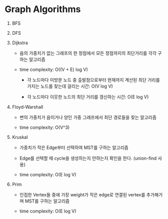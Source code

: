 # Graph Algorithms

1. BFS

2. DFS

3. Dijkstra

    - 음의 가중치가 없는 그래프의 한 정점에서 모든 정점까지의 최단거리를 각각 구하는 알고리즘

    - time complexity: O((V + E) log V)

        - 각 노드마다 미방문 노드 중 출발점으로부터 현재까지 계산된 최단 거리를 가지는 노드를 찾는데 걸리는 시간: O(V log V)

        - 각 노드마다 이웃한 노드의 최단 거리를 갱신하는 시간: O(E log V)

4. Floyd-Warshall

    - 변의 가중치가 음이거나 양인 가중 그래프에서 최단 경로들을 찾는 알고리즘

    - time complexity: O(V^3)

5. Kruskal

    - 가중치가 작은 Edge부터 선택하여 MST를 구하는 알고리즘

    - Edge를 선택할 때 cycle을 생성하는지 안하는지 확인을 한다. (union-find 사용)

    - time complexity: O(E log V)

6. Prim

    - 인접한 Vertex들 중에 가장 weight가 작은 edge로 연결된 vertex를 추가해가며 MST를 구하는 알고리즘

    - time complexity: O(E log V)
